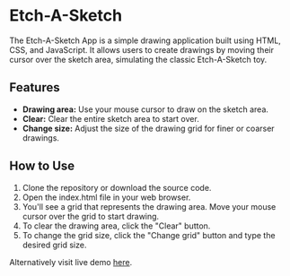 # Etch-A-Sketch

The Etch-A-Sketch App is a simple drawing application built using HTML, CSS, and 
JavaScript. It allows users to create drawings by moving their cursor over the 
sketch area, simulating the classic Etch-A-Sketch toy.

## Features

- **Drawing area:** Use your mouse cursor to draw on the sketch area.
- **Clear:** Clear the entire sketch area to start over.
- **Change size:** Adjust the size of the drawing grid for finer or coarser 
drawings.

## How to Use

1. Clone the repository or download the source code.
2. Open the index.html file in your web browser.
3. You'll see a grid that represents the drawing area. Move your mouse cursor 
over the grid to start drawing.
4. To clear the drawing area, click the "Clear" button.
5. To change the grid size, click the "Change grid" button and type the desired 
grid size.

Alternatively visit live demo [here](https://sbaginski.github.io/etch-a-sketch/).